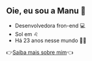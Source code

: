 ## Oie, eu sou a Manu 👋

- Desenvolvedora fron-end 💻
- Sol em ♌
- Há 23 anos nesse mundo 🙆🏽

👉<a href="https://manuele-xavier.github.io/Portifolio/">Saiba mais sobre mim</a>👈


